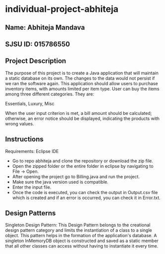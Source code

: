 # individual-project-abhiteja
## Name: Abhiteja Mandava
## SJSU ID: 015786550

## Project Description
The purpose of this project is to create a Java application that will maintain a static database on its own. The changes to the data would not persist if we ran the software again. This application should allow users to purchase inventory items, with amounts limited per item type. User can buy the items among three different categories. They are:

Essentials,
Luxury,
Misc

When the user input criterion is met, a bill amount should be calculated; otherwise, an error notice should be displayed, indicating the products with wrong values.

## Instructions
Requirements: Eclipse IDE

* Go to repo abhiteja and clone the repository or download the zip file.
* Open the zipped folder or the entire folder in eclipse by navigating to File -> Open.
* After opening the project go to Billing.java and run the project.
* Make sure the java version used is compatible.
* Enter the input file.
* Once the code is executed, you can check the output in Output.csv file which is created and if an error is occurred, you can check it in Error.txt.


## Design Patterns 

Singleton Design Pattern: This Design Pattern belongs to the creational design pattern category and limits the instantiation of a class to a single object. This pattern helps in the formation of the application's database. A singleton InMemoryDB object is constructed and saved as a static member that all other classes can access without having to instantiate it every time.




